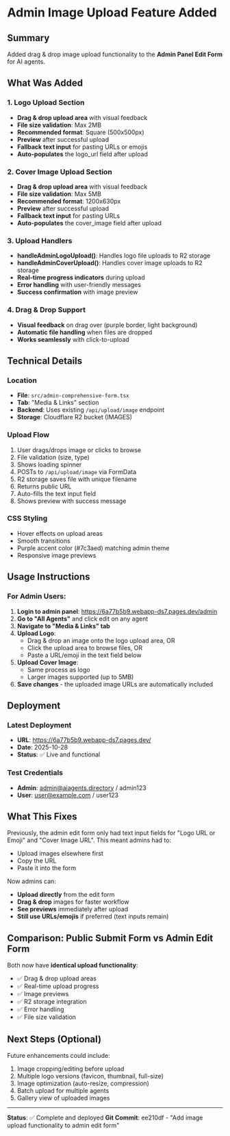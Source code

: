 # Admin Image Upload Feature Added

## Summary
Added drag & drop image upload functionality to the **Admin Panel Edit Form** for AI agents.

## What Was Added

### 1. Logo Upload Section
- **Drag & drop upload area** with visual feedback
- **File size validation**: Max 2MB
- **Recommended format**: Square (500x500px)
- **Preview** after successful upload
- **Fallback text input** for pasting URLs or emojis
- **Auto-populates** the logo_url field after upload

### 2. Cover Image Upload Section
- **Drag & drop upload area** with visual feedback
- **File size validation**: Max 5MB
- **Recommended format**: 1200x630px
- **Preview** after successful upload
- **Fallback text input** for pasting URLs
- **Auto-populates** the cover_image field after upload

### 3. Upload Handlers
- **handleAdminLogoUpload()**: Handles logo file uploads to R2 storage
- **handleAdminCoverUpload()**: Handles cover image uploads to R2 storage
- **Real-time progress indicators** during upload
- **Error handling** with user-friendly messages
- **Success confirmation** with image preview

### 4. Drag & Drop Support
- **Visual feedback** on drag over (purple border, light background)
- **Automatic file handling** when files are dropped
- **Works seamlessly** with click-to-upload

## Technical Details

### Location
- **File**: `src/admin-comprehensive-form.tsx`
- **Tab**: "Media & Links" section
- **Backend**: Uses existing `/api/upload/image` endpoint
- **Storage**: Cloudflare R2 bucket (IMAGES)

### Upload Flow
1. User drags/drops image or clicks to browse
2. File validation (size, type)
3. Shows loading spinner
4. POSTs to `/api/upload/image` via FormData
5. R2 storage saves file with unique filename
6. Returns public URL
7. Auto-fills the text input field
8. Shows preview with success message

### CSS Styling
- Hover effects on upload areas
- Smooth transitions
- Purple accent color (#7c3aed) matching admin theme
- Responsive image previews

## Usage Instructions

### For Admin Users:
1. **Login to admin panel**: https://6a77b5b9.webapp-ds7.pages.dev/admin
2. **Go to "All Agents"** and click edit on any agent
3. **Navigate to "Media & Links" tab**
4. **Upload Logo**:
   - Drag & drop an image onto the logo upload area, OR
   - Click the upload area to browse files, OR
   - Paste a URL/emoji in the text field below
5. **Upload Cover Image**:
   - Same process as logo
   - Larger images supported (up to 5MB)
6. **Save changes** - the uploaded image URLs are automatically included

## Deployment

### Latest Deployment
- **URL**: https://6a77b5b9.webapp-ds7.pages.dev/
- **Date**: 2025-10-28
- **Status**: ✅ Live and functional

### Test Credentials
- **Admin**: admin@aiagents.directory / admin123
- **User**: user@example.com / user123

## What This Fixes

Previously, the admin edit form only had text input fields for "Logo URL or Emoji" and "Cover Image URL". This meant admins had to:
- Upload images elsewhere first
- Copy the URL
- Paste it into the form

Now admins can:
- **Upload directly** from the edit form
- **Drag & drop** images for faster workflow
- **See previews** immediately after upload
- **Still use URLs/emojis** if preferred (text inputs remain)

## Comparison: Public Submit Form vs Admin Edit Form

Both now have **identical upload functionality**:
- ✅ Drag & drop upload areas
- ✅ Real-time upload progress
- ✅ Image previews
- ✅ R2 storage integration
- ✅ Error handling
- ✅ File size validation

## Next Steps (Optional)

Future enhancements could include:
1. Image cropping/editing before upload
2. Multiple logo versions (favicon, thumbnail, full-size)
3. Image optimization (auto-resize, compression)
4. Batch upload for multiple agents
5. Gallery view of uploaded images

---

**Status**: ✅ Complete and deployed
**Git Commit**: ee210df - "Add image upload functionality to admin edit form"
